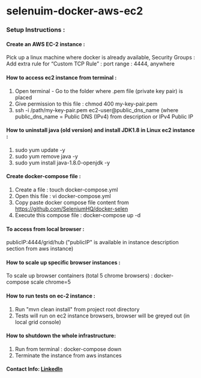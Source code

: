 # selenuim-docker-aws-ec2

### Setup Instructions : 
 ####  Create an AWS EC-2 instance : 
 Pick up a linux machine where docker is already available, Security Groups : Add extra rule for “Custom TCP Rule” : port range : 4444, anywhere
 ####  How to access ec2 instance from terminal :   
1.  Open terminal - Go to the folder where .pem file (private key pair) is placed
2. Give permission to this file :  chmod 400 my-key-pair.pem
3. ssh -i /path/my-key-pair.pem ec2-user@public_dns_name 
(where public_dns_name = Public DNS (IPv4) from description or IPv4 Public IP

#### How to uninstall java (old version)  and install JDK1.8 in Linux ec2 instance : 

1.  sudo yum update -y
2. sudo yum remove java -y
3. sudo yum install java-1.8.0-openjdk -y

#### Create docker-compose file : 

1. Create a file : touch docker-compose.yml
2. Open this file : vi docker-compose.yml
3. Copy paste docker compose file content from 
https://github.com/SeleniumHQ/docker-selen
4. Execute this compose file : docker-compose up -d


#### To access from local browser : 
publicIP:4444/grid/hub 
("publicIP" is available in instance description section from aws instance)

#### How to scale up specific browser instances : 
To scale up browser containers (total 5 chrome browsers) : docker-compose scale chrome=5

#### How to run tests on ec-2 instance : 
1. Run "mvn clean install" from project root directory
2. Tests will run on ec2 instance browsers, browser will be greyed out (in local grid console)

#### How to shutdown the whole infrastructure:
1. Run from terminal : docker-compose down
2. Terminate the instance from aws instances

#### Contact Info: [LinkedIn](https://www.linkedin.com/in/surendra-singh-db/)





